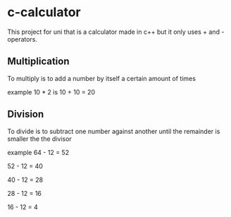 # c-calculator

This project for uni that is a calculator made in c++ but it only uses + and - operators. 

## Multiplication
To multiply is to add a number by itself a certain amount of times

example
10 * 2 is 
10 + 10 = 20

## Division
To divide is to subtract one number against another until the remainder is smaller the the divisor

example
64 - 12 = 52

52 - 12 = 40

40 - 12 = 28

28 - 12 = 16

16 - 12 = 4 
